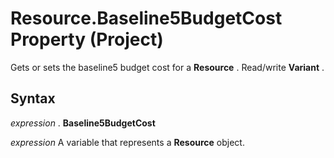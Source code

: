 
# Resource.Baseline5BudgetCost Property (Project)

Gets or sets the baseline5 budget cost for a  **Resource** . Read/write **Variant** .


## Syntax

 _expression_ . **Baseline5BudgetCost**

 _expression_ A variable that represents a **Resource** object.

